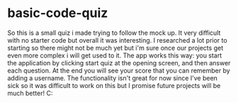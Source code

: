 # basic-code-quiz
So this is a small quiz i made trying to follow the mock up. It very difficult with no starter code 
but overall it was interesting. I researched a lot prior to starting so there might not be much yet
but i'm sure once our projects get even more complex i will get used to it. The app works this way:
you start the application by clicking start quiz at the opening screen, and then answer each question. 
At the end you will see your score that you can remember by adding a username. The functionality isn't 
great for now since I've been sick so it was difficult to work on this but I promise future projects will
be much better! C: